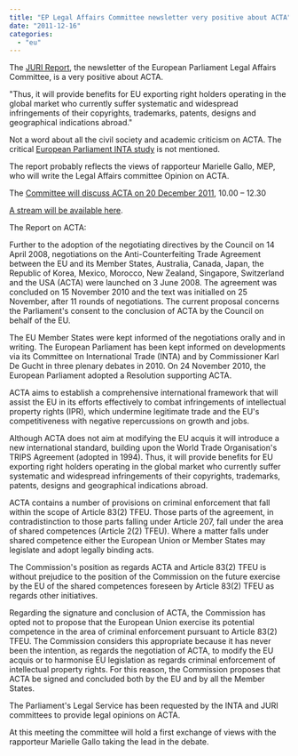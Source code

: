 ```yaml
---
title: "EP Legal Affairs Committee newsletter very positive about ACTA"
date: "2011-12-16"
categories: 
  - "eu"
---
```


The [JURI Report](http://www.erikjosefsson.eu/sites/default/files/11-2011_19-20.12.11.doc), the newsletter of the European Parliament Legal Affairs Committee, is a very positive about ACTA.

"Thus, it will provide benefits for EU exporting right holders operating in the global market who currently suffer systematic and widespread infringements of their copyrights, trademarks, patents, designs and geographical indications abroad."

Not a word about all the civil society and academic criticism on ACTA. The critical [European Parliament INTA study](http://acta.ffii.org/?p=681) is not mentioned.

The report probably reflects the views of rapporteur Marielle Gallo, MEP, who will write the Legal Affairs committee Opinion on ACTA.

The [Committee will discuss ACTA on 20 December 2011](http://www.europarl.europa.eu/sides/getDoc.do?type=COMPARL&reference=JURI-OJ-20111219-1&language=EN), 10.00 – 12.30

[A stream will be available here]( http://www.europarl.europa.eu/ep-live/en/committees/video?event=20111220-0900-COMMITTEE-JURI&vodtype=Live).

The Report on ACTA:

Further to the adoption of the negotiating directives by the Council on 14 April 2008, negotiations on the Anti-Counterfeiting Trade Agreement between the EU and its Member States, Australia, Canada, Japan, the Republic of Korea, Mexico, Morocco, New Zealand, Singapore, Switzerland and the USA (ACTA) were launched on 3 June 2008. The agreement was concluded on 15 November 2010 and the text was initialled on 25 November, after 11 rounds of negotiations. The current proposal concerns the Parliament's consent to the conclusion of ACTA by the Council on behalf of the EU.

The EU Member States were kept informed of the negotiations orally and in writing. The European Parliament has been kept informed on developments via its Committee on International Trade (INTA) and by Commissioner Karl De Gucht in three plenary debates in 2010. On 24 November 2010, the European Parliament adopted a Resolution supporting ACTA.

ACTA aims to establish a comprehensive international framework that will assist the EU in its efforts effectively to combat infringements of intellectual property rights (IPR), which undermine legitimate trade and the EU's competitiveness with negative repercussions on growth and jobs.

Although ACTA does not aim at modifying the EU acquis it will introduce a new international standard, building upon the World Trade Organisation's TRIPS Agreement (adopted in 1994). Thus, it will provide benefits for EU exporting right holders operating in the global market who currently suffer systematic and widespread infringements of their copyrights, trademarks, patents, designs and geographical indications abroad.

ACTA contains a number of provisions on criminal enforcement that fall within the scope of Article 83(2) TFEU. Those parts of the agreement, in contradistinction to those parts falling under Article 207, fall under the area of shared competences (Article 2(2) TFEU). Where a matter falls under shared competence either the European Union or Member States may legislate and adopt legally binding acts.

The Commission's position as regards ACTA and Article 83(2) TFEU is without prejudice to the position of the Commission on the future exercise by the EU of the shared competences foreseen by Article 83(2) TFEU as regards other initiatives.

Regarding the signature and conclusion of ACTA, the Commission has opted not to propose that the European Union exercise its potential competence in the area of criminal enforcement pursuant to Article 83(2) TFEU. The Commission considers this appropriate because it has never been the intention, as regards the negotiation of ACTA, to modify the EU acquis or to harmonise EU legislation as regards criminal enforcement of intellectual property rights. For this reason, the Commission proposes that ACTA be signed and concluded both by the EU and by all the Member States.

The Parliament's Legal Service has been requested by the INTA and JURI committees to provide legal opinions on ACTA.

At this meeting the committee will hold a first exchange of views with the rapporteur Marielle Gallo taking the lead in the debate.
